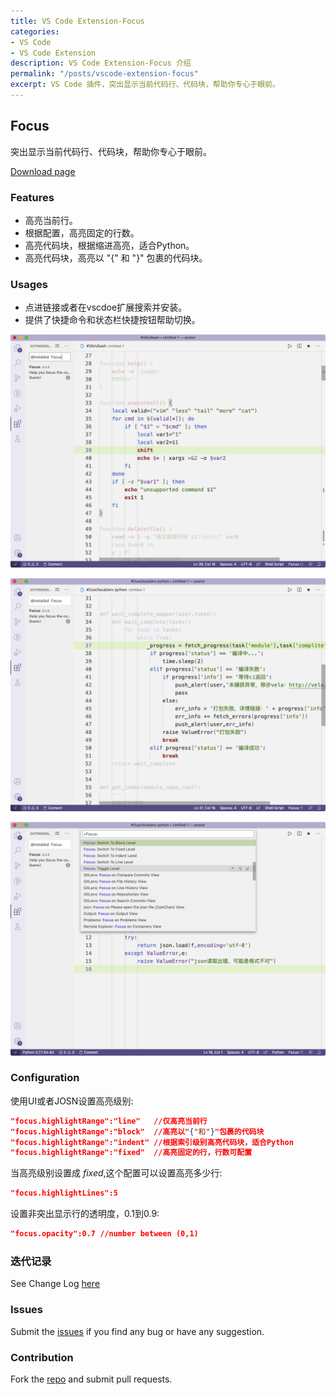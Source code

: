```yaml
---
title: VS Code Extension-Focus
categories:
- VS Code
- VS Code Extension
description: VS Code Extension-Focus 介绍
permalink: "/posts/vscode-extension-focus"
excerpt: VS Code 插件，突出显示当前代码行、代码块，帮助你专心于眼前。
---
```


## Focus

突出显示当前代码行、代码块，帮助你专心于眼前。

[Download page](https://marketplace.visualstudio.com/items?itemName=QuanLi.focus)

### Features

* 高亮当前行。
* 根据配置，高亮固定的行数。
* 高亮代码块，根据缩进高亮，适合Python。
* 高亮代码块，高亮以 "{" 和 "}" 包裹的代码块。

### Usages

* 点进链接或者在vscdoe扩展搜索并安装。
* 提供了快捷命令和状态栏快捷按钮帮助切换。

![Usage01](/assets/images/vscode-extension-focus/usage01.png)

![Usage02](/assets/images/vscode-extension-focus/usage02.png)

![Usage03](/assets/images/vscode-extension-focus/usage03.png)


### Configuration

使用UI或者JOSN设置高亮级别:

``` json
"focus.highlightRange":"line"   //仅高亮当前行
"focus.highlightRange":"block"  //高亮以"{"和"}"包裹的代码块
"focus.highlightRange":"indent" //根据索引级别高亮代码块，适合Python
"focus.highlightRange":"fixed"  //高亮固定的行，行数可配置
```

当高亮级别设置成 *fixed*,这个配置可以设置高亮多少行:

``` json
"focus.highlightLines":5
```

设置非突出显示行的透明度，0.1到0.9:

``` json
"focus.opacity":0.7 //number between (0,1)
```


### 迭代记录
See Change Log [here](https://github.com/li-qr/focus/blob/master/CHANGELOG.md)

### Issues
Submit the [issues](https://github.com/li-qr/focus/issues) if you find any bug or have any suggestion.

### Contribution
Fork the [repo](https://github.com/li-qr/focus) and submit pull requests.

